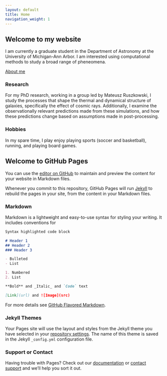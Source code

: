```yaml
---
layout: default
title: Home
navigation_weight: 1
---
```





## Welcome to my website

I am currently a graduate student in the Department of Astronomy at the University of Michigan-Ann Arbor. I am interested using computational methods to study a broad range of pheneomena.

[About me](https://opaco.github.io/about/)




### Research 



For my PhD research, working in a group led by Mateusz Ruszkowski, I study the processes that shape the thermal and dynamical structure of galaxies, specifically the effect of cosmic rays.  Additionally, I examine the observationally relevant predictions made from these simulations, and how these predictions change based on assumptions made in post-processing.



### Hobbies

In my spare time, I play enjoy playing sports (soccer and basketball), running, and playing board games. 




## Welcome to GitHub Pages




You can use the [editor on GitHub](https://github.com/opaco/opaco.github.io/edit/main/index.md) to maintain and preview the content for your website in Markdown files.

Whenever you commit to this repository, GitHub Pages will run [Jekyll](https://jekyllrb.com/) to rebuild the pages in your site, from the content in your Markdown files.

### Markdown

Markdown is a lightweight and easy-to-use syntax for styling your writing. It includes conventions for

```markdown
Syntax highlighted code block

# Header 1
## Header 2
### Header 3

- Bulleted
- List

1. Numbered
2. List

**Bold** and _Italic_ and `Code` text

[Link](url) and ![Image](src)
```

For more details see [GitHub Flavored Markdown](https://guides.github.com/features/mastering-markdown/).

### Jekyll Themes

Your Pages site will use the layout and styles from the Jekyll theme you have selected in your [repository settings](https://github.com/opaco/opaco.github.io/settings). The name of this theme is saved in the Jekyll `_config.yml` configuration file.

### Support or Contact

Having trouble with Pages? Check out our [documentation](https://docs.github.com/categories/github-pages-basics/) or [contact support](https://github.com/contact) and we’ll help you sort it out.
